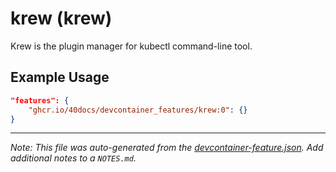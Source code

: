 
# krew (krew)

Krew is the plugin manager for kubectl command-line tool.

## Example Usage

```json
"features": {
    "ghcr.io/40docs/devcontainer_features/krew:0": {}
}
```





---

_Note: This file was auto-generated from the [devcontainer-feature.json](https://github.com/40docs/devcontainer_features/blob/main/src/krew/devcontainer-feature.json).  Add additional notes to a `NOTES.md`._
